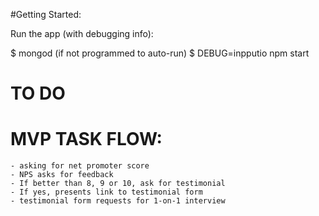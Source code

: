 #Getting Started:

Run the app (with debugging info): 

$ mongod (if not programmed to auto-run)
$ DEBUG=inpputio npm start


# TO DO



# MVP TASK FLOW: 
    - asking for net promoter score
    - NPS asks for feedback
    - If better than 8, 9 or 10, ask for testimonial
    - If yes, presents link to testimonial form
    - testimonial form requests for 1-on-1 interview

